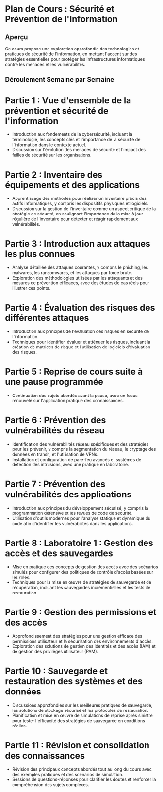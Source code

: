 # Plan de Cours : Sécurité et Prévention de l'Information

## Aperçu
Ce cours propose une exploration approfondie des technologies et pratiques de sécurité de l'information, en mettant l'accent sur des stratégies essentielles pour protéger les infrastructures informatiques contre les menaces et les vulnérabilités.

## Déroulement Semaine par Semaine

# **Partie 1 : Vue d'ensemble de la prévention et sécurité de l'information**
- Introduction aux fondements de la cybersécurité, incluant la terminologie, les concepts clés et l'importance de la sécurité de l'information dans le contexte actuel.
- Discussion sur l'évolution des menaces de sécurité et l'impact des failles de sécurité sur les organisations.

# **Partie 2 : Inventaire des équipements et des applications**
- Apprentissage des méthodes pour réaliser un inventaire précis des actifs informatiques, y compris les dispositifs physiques et logiciels.
- Discussion sur la gestion de l'inventaire comme un aspect critique de la stratégie de sécurité, en soulignant l'importance de la mise à jour régulière de l'inventaire pour détecter et réagir rapidement aux vulnérabilités.

# **Partie 3 : Introduction aux attaques les plus connues**
- Analyse détaillée des attaques courantes, y compris le phishing, les malwares, les ransomwares, et les attaques par force brute.
- Exploration des méthodologies utilisées par les attaquants et des mesures de prévention efficaces, avec des études de cas réels pour illustrer ces points.

# **Partie 4 : Évaluation des risques des différentes attaques**
- Introduction aux principes de l'évaluation des risques en sécurité de l'information.
- Techniques pour identifier, évaluer et atténuer les risques, incluant la création de matrices de risque et l'utilisation de logiciels d'évaluation des risques.

# **Partie 5 : Reprise de cours suite à une pause programmée**
- Continuation des sujets abordés avant la pause, avec un focus renouvelé sur l'application pratique des connaissances.

# **Partie 6 : Prévention des vulnérabilités du réseau**
- Identification des vulnérabilités réseau spécifiques et des stratégies pour les prévenir, y compris la segmentation du réseau, le cryptage des données en transit, et l'utilisation de VPNs.
- Installation et configuration de pare-feu avancés et systèmes de détection des intrusions, avec une pratique en laboratoire.

# **Partie 7 : Prévention des vulnérabilités des applications**
- Introduction aux principes du développement sécurisé, y compris la programmation défensive et les revues de code de sécurité.
- Utilisation d'outils modernes pour l'analyse statique et dynamique du code afin d'identifier les vulnérabilités dans les applications.

# **Partie 8 : Laboratoire 1 : Gestion des accès et des sauvegardes**
- Mise en pratique des concepts de gestion des accès avec des scénarios simulés pour configurer des politiques de contrôle d'accès basées sur les rôles.
- Techniques pour la mise en œuvre de stratégies de sauvegarde et de récupération, incluant les sauvegardes incrémentielles et les tests de restauration.

# **Partie 9 : Gestion des permissions et des accès**
- Approfondissement des stratégies pour une gestion efficace des permissions utilisateur et la sécurisation des environnements d'accès.
- Exploration des solutions de gestion des identités et des accès (IAM) et de gestion des privilèges utilisateur (PAM).

# **Partie 10 : Sauvegarde et restauration des systèmes et des données**
- Discussions approfondies sur les meilleures pratiques de sauvegarde, les solutions de stockage sécurisé et les protocoles de restauration.
- Planification et mise en œuvre de simulations de reprise après sinistre pour tester l'efficacité des stratégies de sauvegarde en conditions réelles.

# **Partie 11 : Révision et consolidation des connaissances**
- Révision des principaux concepts abordés tout au long du cours avec des exemples pratiques et des scénarios de simulation.
- Sessions de questions-réponses pour clarifier les doutes et renforcer la compréhension des sujets complexes.

